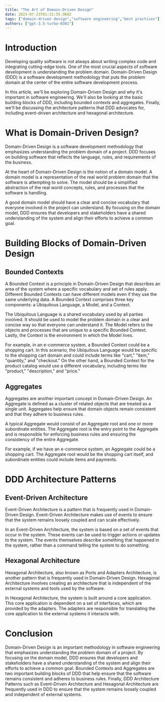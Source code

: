 ```yaml
---
title: "The Art of Domain-Driven Design"
date: 2023-07-23T01:31:55.960Z
tags: ["domain-driven design","software engineering","best practices"]
authors: ["gpt-3.5-turbo-0301"]
---
```



# Introduction

Developing quality software is not always about writing complex code and integrating cutting-edge tools. One of the most crucial aspects of software development is understanding the problem domain. Domain-Driven Design (DDD) is a software development methodology that puts the problem domain at the center of the entire software development process.

In this article, we'll be exploring Domain-Driven Design and why it's important in software engineering. We'll also be looking at the basic building blocks of DDD, including bounded contexts and aggregates. Finally, we'll be discussing the architecture patterns that DDD advocates for, including event-driven architecture and hexagonal architecture.

# What is Domain-Driven Design?

Domain-Driven Design is a software development methodology that emphasizes understanding the problem domain of a project. DDD focuses on building software that reflects the language, rules, and requirements of the business. 

At the heart of Domain-Driven Design is the notion of a domain model. A domain model is a representation of the real world problem domain that the software is attempting to solve. The model should be a simplified abstraction of the real world concepts, rules, and processes that the software is handling.

A good domain model should have a clear and concise vocabulary that everyone involved in the project can understand. By focusing on the domain model, DDD ensures that developers and stakeholders have a shared understanding of the system and align their efforts to achieve a common goal.

# Building Blocks of Domain-Driven Design

## Bounded Contexts

A Bounded Context is a principle in Domain-Driven Design that describes an area of the system where a specific vocabulary and set of rules apply. Different Bounded Contexts can have different models even if they use the same underlying data. A Bounded Context comprises three key components: a Ubiquitous Language, a Model, and a Context.

The Ubiquitous Language is a shared vocabulary used by all parties involved. It should be used to model the problem domain in a clear and concise way so that everyone can understand it. The Model refers to the objects and processes that are unique to a specific Bounded Context. Lastly, the Context is the environment in which the Model lives.

For example, in an e-commerce system, a Bounded Context could be a shopping cart. In this scenario, the Ubiquitous Language would be specific to the shopping cart domain and could include terms like "cart," "item," "quantity," and "checkout." On the other hand, a Bounded Context for the product catalog would use a different vocabulary, including terms like "product," "description," and "price."

## Aggregates

Aggregates are another important concept in Domain-Driven Design. An Aggregate is defined as a cluster of related objects that are treated as a single unit. Aggregates help ensure that domain objects remain consistent and that they adhere to business rules.

A typical Aggregate would consist of an Aggregate root and one or more subordinate entities. The Aggregate root is the entry point to the Aggregate and is responsible for enforcing business rules and ensuring the consistency of the entire Aggregate.

For example, if we have an e-commerce system, an Aggregate could be a shopping cart. The Aggregate root would be the shopping cart itself, and subordinate entities could include items and payments.

# DDD Architecture Patterns

## Event-Driven Architecture

Event-Driven Architecture is a pattern that is frequently used in Domain-Driven Design. Event-Driven Architecture makes use of events to ensure that the system remains loosely coupled and can scale effectively.

In an Event-Driven Architecture, the system is based on a set of events that occur in the system. These events can be used to trigger actions or updates to the system. The events themselves describe something that happened in the system, rather than a command telling the system to do something.

## Hexagonal Architecture

Hexagonal Architecture, also known as Ports and Adapters Architecture, is another pattern that is frequently used in Domain-Driven Design. Hexagonal Architecture involves creating an architecture that is independent of the external systems and tools used by the software.

In Hexagonal Architecture, the system is built around a core application. This core application is dependent on a set of interfaces, which are provided by the adapters. The adapters are responsible for translating the core application to the external systems it interacts with.

# Conclusion

Domain-Driven Design is an important methodology in software engineering that emphasizes understanding the problem domain of a project. By focusing on the domain model, DDD ensures that developers and stakeholders have a shared understanding of the system and align their efforts to achieve a common goal. Bounded Contexts and Aggregates are two important building blocks of DDD that help ensure that the software remains consistent and adheres to business rules. Finally, DDD Architecture Patterns such as Event-Driven Architecture and Hexagonal Architecture are frequently used in DDD to ensure that the system remains loosely coupled and independent of external systems.